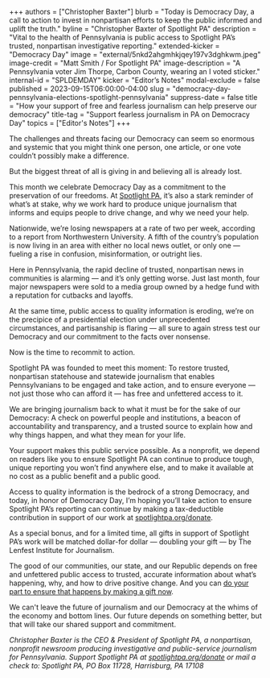 +++
authors = ["Christopher Baxter"]
blurb = "Today is Democracy Day, a call to action to invest in nonpartisan efforts to keep the public informed and uplift the truth."
byline = "Christopher Baxter of Spotlight PA"
description = "Vital to the health of Pennsylvania is public access to Spotlight PA’s trusted, nonpartisan investigative reporting."
extended-kicker = "Democracy Day"
image = "external/5nkd2ahgmhkjqey197v3dghkwm.jpeg"
image-credit = "Matt Smith / For Spotlight PA"
image-description = "A Pennsylvania voter Jim Thorpe, Carbon County, wearing an I voted sticker."
internal-id = "SPLDEMDAY"
kicker = "Editor’s Notes"
modal-exclude = false
published = 2023-09-15T06:00:00-04:00
slug = "democracy-day-pennsylvania-elections-spotlight-pennsylvania"
suppress-date = false
title = "How your support of free and fearless journalism can help preserve our democracy"
title-tag = "Support fearless journalism in PA on Democracy Day"
topics = ["Editor's Notes"]
+++

The challenges and threats facing our Democracy can seem so enormous and systemic that you might think one person, one article, or one vote couldn’t possibly make a difference.

But the biggest threat of all is giving in and believing all is already lost.

This month we celebrate Democracy Day as a commitment to the preservation of our freedoms. At <a href="https://www.spotlightpa.org">Spotlight PA</a>, it’s also a stark reminder of what’s at stake, why we work hard to produce unique journalism that informs and equips people to drive change, and why we need your help.

Nationwide, we’re losing newspapers at a rate of two per week, according to a report from Northwestern University. A fifth of the country’s population is now living in an area with either no local news outlet, or only one — fueling a rise in confusion, misinformation, or outright lies.

Here in Pennsylvania, the rapid decline of trusted, nonpartisan news in communities is alarming — and it’s only getting worse. Just last month, four major newspapers were sold to a media group owned by a hedge fund with a reputation for cutbacks and layoffs.

At the same time, public access to quality information is eroding, we’re on the precipice of a presidential election under unprecedented circumstances, and partisanship is flaring — all sure to again stress test our Democracy and our commitment to the facts over nonsense.

Now is the time to recommit to action.

<script src="https://www.spotlightpa.org/embed.js" async></script><div data-spl-embed-version="1" data-spl-src="https://www.spotlightpa.org/embeds/cta/?url=https%3A%2F%2Fwww.spotlightpa.org%2Fdonate&eyebrow=SUPPORT%20SPOTLIGHT%20PA&body=Sustain%20vital%20investigative%20and%20public-service%20journalism%20by%20making%20a%20tax-deductible%20gift%20to%20Spotlight%20PA%20now.&cta=Contribute%20now"></div>

Spotlight PA was founded to meet this moment: To restore trusted, nonpartisan statehouse and statewide journalism that enables Pennsylvanians to be engaged and take action, and to ensure everyone — not just those who can afford it — has free and unfettered access to it.

We are bringing journalism back to what it must be for the sake of our Democracy: A check on powerful people and institutions, a beacon of accountability and transparency, and a trusted source to explain how and why things happen, and what they mean for your life.

Your support makes this public service possible. As a nonprofit, we depend on readers like you to ensure Spotlight PA can continue to produce tough, unique reporting you won’t find anywhere else, and to make it available at no cost as a public benefit and a public good.

Access to quality information is the bedrock of a strong Democracy, and today, in honor of Democracy Day, I’m hoping you’ll take action to ensure Spotlight PA’s reporting can continue by making a tax-deductible contribution in support of our work at <a href="http://spotlightpa.org/donate">spotlightpa.org/donate</a>.

As a special bonus, and for a limited time, all gifts in support of Spotlight PA’s work will be matched dollar-for dollar — doubling your gift — by The Lenfest Institute for Journalism.

The good of our communities, our state, and our Republic depends on free and unfettered public access to trusted, accurate information about what’s happening, why, and how to drive positive change. And you can <a href="http://spotlightpa.org/donate">do your part to ensure that happens by making a gift now</a>.

We can&#39;t leave the future of journalism and our Democracy at the whims of the economy and bottom lines. Our future depends on something better, but that will take our shared support and commitment.

<em>Christopher Baxter is the CEO &amp; President of Spotlight PA, a nonpartisan, nonprofit newsroom producing investigative and public-service journalism for Pennsylvania. Support Spotlight PA at </em><a href="https://www.spotlightpa.org/donate"><em>spotlightpa.org/donate</em></a><em> or mail a check to: Spotlight PA, PO Box 11728, Harrisburg, PA 17108</em>

